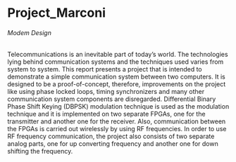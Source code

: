 # Project_Marconi
###### Modem Design

Telecommunications is an inevitable part of today’s world. 
The technologies lying behind communication systems and the techniques used varies from system to system. 
This report presents a project that is intended to demonstrate a simple communication system between two computers. 
It is designed to be a proof-of-concept, therefore, improvements on the project like using phase locked loops, 
timing synchronizers and many other communication system components are disregarded. 
Differential Binary Phase Shift Keying (DBPSK) modulation technique is used as the modulation technique and 
it is implemented on two separate FPGAs, one for the transmitter and another one for the receiver. 
Also, communication between the FPGAs is carried out wirelessly by using RF frequencies. 
In order to use RF frequency communication, the project also consists of two separate analog parts, 
one for up converting frequency and another one for down shifting the frequency.
